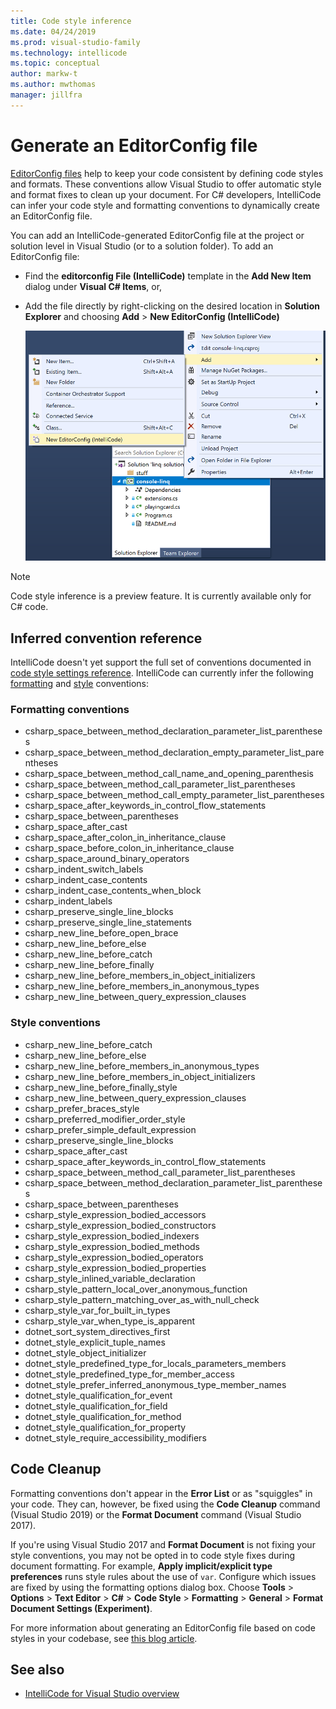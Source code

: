 ```yaml
---
title: Code style inference
ms.date: 04/24/2019
ms.prod: visual-studio-family
ms.technology: intellicode
ms.topic: conceptual
author: markw-t
ms.author: mwthomas
manager: jillfra
---
```

# Generate an EditorConfig file

[EditorConfig files](/visualstudio/ide/create-portable-custom-editor-options) help to keep your code consistent by defining code styles and formats. These conventions allow Visual Studio to offer automatic style and format fixes to clean up your document. For C# developers, IntelliCode can infer your code style and formatting conventions to dynamically create an EditorConfig file.

You can add an IntelliCode-generated EditorConfig file at the project or solution level in Visual Studio (or to a solution folder). To add an EditorConfig file:

- Find the **editorconfig File (IntelliCode)** template in the **Add New Item** dialog under **Visual C# Items**, or,

- Add the file directly by right-clicking on the desired location in **Solution Explorer** and choosing **Add** > **New EditorConfig (IntelliCode)**

   ![Add IntelliCode-generated EditorConfig file in Visual Studio](media/intellicode-editorconfig.png)

> [!NOTE]
> Code style inference is a preview feature. It is currently available only for C# code.

## Inferred convention reference

IntelliCode doesn't yet support the full set of conventions documented in [code style settings reference](/visualstudio/ide/editorconfig-code-style-settings-reference). IntelliCode can currently infer the following [formatting](#formatting-conventions) and [style](#style-conventions) conventions:

### Formatting conventions

- csharp_space_between_method_declaration_parameter_list_parentheses
- csharp_space_between_method_declaration_empty_parameter_list_parentheses
- csharp_space_between_method_call_name_and_opening_parenthesis
- csharp_space_between_method_call_parameter_list_parentheses
- csharp_space_between_method_call_empty_parameter_list_parentheses
- csharp_space_after_keywords_in_control_flow_statements
- csharp_space_between_parentheses
- csharp_space_after_cast
- csharp_space_after_colon_in_inheritance_clause
- csharp_space_before_colon_in_inheritance_clause
- csharp_space_around_binary_operators
- csharp_indent_switch_labels
- csharp_indent_case_contents
- csharp_indent_case_contents_when_block
- csharp_indent_labels
- csharp_preserve_single_line_blocks
- csharp_preserve_single_line_statements
- csharp_new_line_before_open_brace
- csharp_new_line_before_else
- csharp_new_line_before_catch
- csharp_new_line_before_finally
- csharp_new_line_before_members_in_object_initializers
- csharp_new_line_before_members_in_anonymous_types
- csharp_new_line_between_query_expression_clauses

### Style conventions

- csharp_new_line_before_catch
- csharp_new_line_before_else
- csharp_new_line_before_members_in_anonymous_types
- csharp_new_line_before_members_in_object_initializers
- csharp_new_line_before_finally_style
- csharp_new_line_between_query_expression_clauses
- csharp_prefer_braces_style
- csharp_preferred_modifier_order_style
- csharp_prefer_simple_default_expression
- csharp_preserve_single_line_blocks
- csharp_space_after_cast
- csharp_space_after_keywords_in_control_flow_statements
- csharp_space_between_method_call_parameter_list_parentheses
- csharp_space_between_method_declaration_parameter_list_parentheses
- csharp_space_between_parentheses
- csharp_style_expression_bodied_accessors
- csharp_style_expression_bodied_constructors
- csharp_style_expression_bodied_indexers
- csharp_style_expression_bodied_methods
- csharp_style_expression_bodied_operators
- csharp_style_expression_bodied_properties
- csharp_style_inlined_variable_declaration
- csharp_style_pattern_local_over_anonymous_function
- csharp_style_pattern_matching_over_as_with_null_check
- csharp_style_var_for_built_in_types
- csharp_style_var_when_type_is_apparent
- dotnet_sort_system_directives_first
- dotnet_style_explicit_tuple_names
- dotnet_style_object_initializer
- dotnet_style_predefined_type_for_locals_parameters_members
- dotnet_style_predefined_type_for_member_access
- dotnet_style_prefer_inferred_anonymous_type_member_names
- dotnet_style_qualification_for_event
- dotnet_style_qualification_for_field
- dotnet_style_qualification_for_method
- dotnet_style_qualification_for_property
- dotnet_style_require_accessibility_modifiers

## Code Cleanup

Formatting conventions don't appear in the **Error List** or as "squiggles" in your code. They can, however, be fixed using the **Code Cleanup** command (Visual Studio 2019) or the **Format Document** command (Visual Studio 2017).

If you're using Visual Studio 2017 and **Format Document** is not fixing your style conventions, you may not be opted in to code style fixes during document formatting. For example, **Apply implicit/explicit type preferences** runs style rules about the use of `var`. Configure which issues are fixed by using the formatting options dialog box. Choose **Tools** > **Options** > **Text Editor** > **C#** > **Code Style** > **Formatting** > **General** > **Format Document Settings (Experiment)**.

For more information about generating an EditorConfig file based on code styles in your codebase, see [this blog article](https://devblogs.microsoft.com/visualstudio/visual-studio-intellicode-inferring-coding-conventions-for-consistent-code/).

## See also

- [IntelliCode for Visual Studio overview](intellicode-visual-studio.md)
